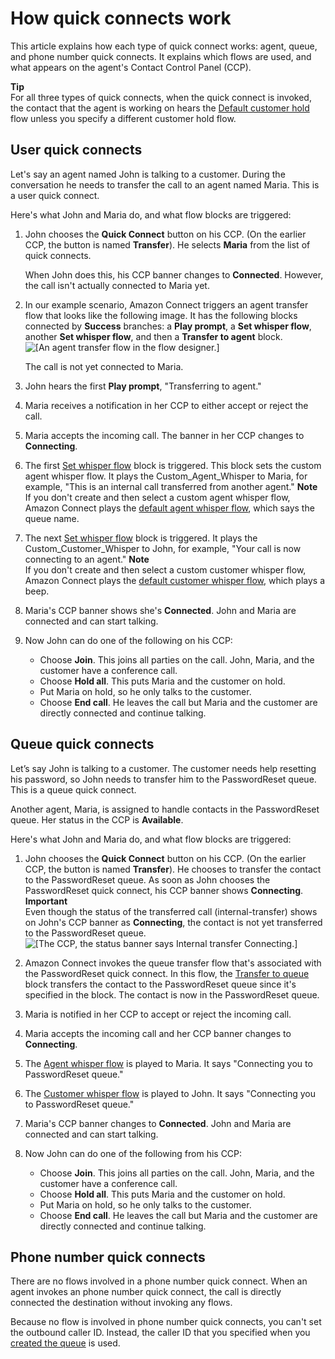 # How quick connects work<a name="how-quick-connects-work"></a>

This article explains how each type of quick connect works: agent, queue, and phone number quick connects\. It explains which flows are used, and what appears on the agent's Contact Control Panel \(CCP\)\.

**Tip**  
For all three types of quick connects, when the quick connect is invoked, the contact that the agent is working on hears the [Default customer hold](default-customer-hold.md) flow unless you specify a different customer hold flow\. 

## User quick connects<a name="agent-quick-connects"></a>

Let's say an agent named John is talking to a customer\. During the conversation he needs to transfer the call to an agent named Maria\. This is a user quick connect\.

Here's what John and Maria do, and what flow blocks are triggered: 

1. John chooses the **Quick Connect** button on his CCP\. \(On the earlier CCP, the button is named **Transfer**\)\. He selects **Maria** from the list of quick connects\. 

   When John does this, his CCP banner changes to **Connected**\. However, the call isn't actually connected to Maria yet\. 

1. In our example scenario, Amazon Connect triggers an agent transfer flow that looks like the following image\. It has the following blocks connected by **Success** branches: a **Play prompt**, a **Set whisper flow**, another **Set whisper flow**, and then a **Transfer to agent** block\.  
![\[An agent transfer flow in the flow designer.\]](http://docs.aws.amazon.com/connect/latest/adminguide/images/contact-flow-transfer-agent-transfer-flow.png)

   The call is not yet connected to Maria\.

1. John hears the first **Play prompt**, "Transferring to agent\."

1. Maria receives a notification in her CCP to either accept or reject the call\.

1. Maria accepts the incoming call\. The banner in her CCP changes to **Connecting**\.

1. The first [Set whisper flow](set-whisper-flow.md) block is triggered\. This block sets the custom agent whisper flow\. It plays the Custom\_Agent\_Whisper to Maria, for example, "This is an internal call transferred from another agent\."
**Note**  
If you don't create and then select a custom agent whisper flow, Amazon Connect plays the [default agent whisper flow](default-agent-whisper.md), which says the queue name\. 

1. The next [Set whisper flow](set-whisper-flow.md) block is triggered\. It plays the Custom\_Customer\_Whisper to John, for example, "Your call is now connecting to an agent\." 
**Note**  
If you don't create and then select a custom customer whisper flow, Amazon Connect plays the [default customer whisper flow](default-customer-whisper.md), which plays a beep\. 

1. Maria's CCP banner shows she's **Connected**\. John and Maria are connected and can start talking\.

1. Now John can do one of the following on his CCP:
   + Choose **Join**\. This joins all parties on the call\. John, Maria, and the customer have a conference call\.
   + Choose **Hold all**\. This puts Maria and the customer on hold\.
   + Put Maria on hold, so he only talks to the customer\.
   + Choose **End call**\. He leaves the call but Maria and the customer are directly connected and continue talking\.

## Queue quick connects<a name="queue-quick-connects"></a>

Let’s say John is talking to a customer\. The customer needs help resetting his password, so John needs to transfer him to the PasswordReset queue\. This is a queue quick connect\.

Another agent, Maria, is assigned to handle contacts in the PasswordReset queue\. Her status in the CCP is **Available**\. 

Here's what John and Maria do, and what flow blocks are triggered:

1. John chooses the **Quick Connect** button on his CCP\. \(On the earlier CCP, the button is named **Transfer**\)\. He chooses to transfer the contact to the PasswordReset queue\. As soon as John chooses the PasswordReset quick connect, his CCP banner shows **Connecting**\. 
**Important**  
Even though the status of the transferred call \(internal\-transfer\) shows on John's CCP banner as **Connecting**, the contact is not yet transferred to the PasswordReset queue\.  
![\[The CCP, the status banner says Internal transfer Connecting.\]](http://docs.aws.amazon.com/connect/latest/adminguide/images/contact-flow-transfer-transfer-connecting.png)

1. Amazon Connect invokes the queue transfer flow that's associated with the PasswordReset quick connect\. In this flow, the [Transfer to queue](transfer-to-queue.md) block transfers the contact to the PasswordReset queue since it's specified in the block\. The contact is now in the PasswordReset queue\.

1. Maria is notified in her CCP to accept or reject the incoming call\. 

1. Maria accepts the incoming call and her CCP banner changes to **Connecting**\.

1. The [Agent whisper flow](create-contact-flow.md#contact-flow-types) is played to Maria\. It says "Connecting you to PasswordReset queue\."

1. The [Customer whisper flow](create-contact-flow.md#contact-flow-types) is played to John\. It says "Connecting you to PasswordReset queue\."

1. Maria's CCP banner changes to **Connected**\. John and Maria are connected and can start talking\. 

1. Now John can do one of the following from his CCP:
   + Choose **Join**\. This joins all parties on the call\. John, Maria, and the customer have a conference call\.
   + Choose **Hold all**\. This puts Maria and the customer on hold\.
   + Put Maria on hold, so he only talks to the customer\.
   + Choose **End call**\. He leaves the call but Maria and the customer are directly connected and continue talking\.

## Phone number quick connects<a name="external-quick-connects"></a>

There are no flows involved in a phone number quick connect\. When an agent invokes an phone number quick connect, the call is directly connected the destination without invoking any flows\.

Because no flow is involved in phone number quick connects, you can't set the outbound caller ID\. Instead, the caller ID that you specified when you [created the queue](create-queue.md) is used\. 